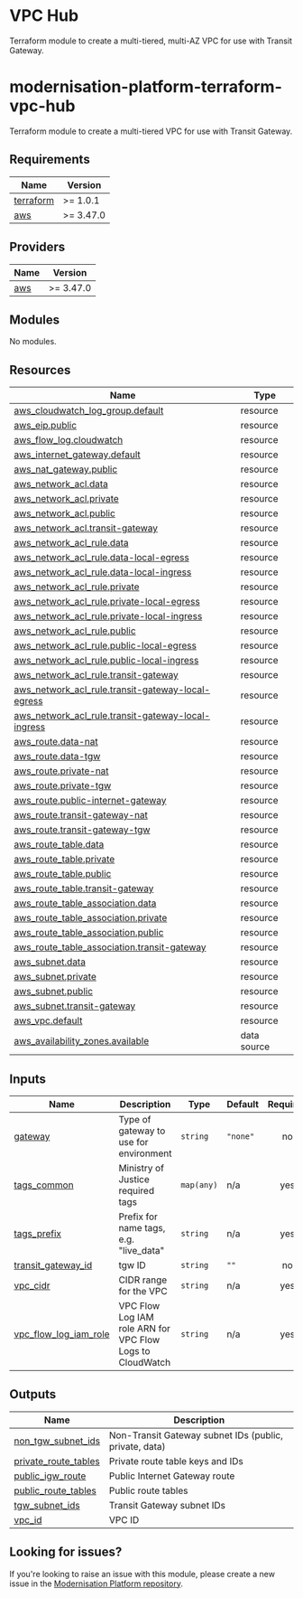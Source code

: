 # VPC Hub

Terraform module to create a multi-tiered, multi-AZ VPC for use with Transit Gateway.

<!--- BEGIN_TF_DOCS --->
# modernisation-platform-terraform-vpc-hub

Terraform module to create a multi-tiered VPC for use with Transit Gateway.

## Requirements

| Name | Version |
|------|---------|
| <a name="requirement_terraform"></a> [terraform](#requirement\_terraform) | >= 1.0.1 |
| <a name="requirement_aws"></a> [aws](#requirement\_aws) | >= 3.47.0 |

## Providers

| Name | Version |
|------|---------|
| <a name="provider_aws"></a> [aws](#provider\_aws) | >= 3.47.0 |

## Modules

No modules.

## Resources

| Name | Type |
|------|------|
| [aws_cloudwatch_log_group.default](https://registry.terraform.io/providers/hashicorp/aws/latest/docs/resources/cloudwatch_log_group) | resource |
| [aws_eip.public](https://registry.terraform.io/providers/hashicorp/aws/latest/docs/resources/eip) | resource |
| [aws_flow_log.cloudwatch](https://registry.terraform.io/providers/hashicorp/aws/latest/docs/resources/flow_log) | resource |
| [aws_internet_gateway.default](https://registry.terraform.io/providers/hashicorp/aws/latest/docs/resources/internet_gateway) | resource |
| [aws_nat_gateway.public](https://registry.terraform.io/providers/hashicorp/aws/latest/docs/resources/nat_gateway) | resource |
| [aws_network_acl.data](https://registry.terraform.io/providers/hashicorp/aws/latest/docs/resources/network_acl) | resource |
| [aws_network_acl.private](https://registry.terraform.io/providers/hashicorp/aws/latest/docs/resources/network_acl) | resource |
| [aws_network_acl.public](https://registry.terraform.io/providers/hashicorp/aws/latest/docs/resources/network_acl) | resource |
| [aws_network_acl.transit-gateway](https://registry.terraform.io/providers/hashicorp/aws/latest/docs/resources/network_acl) | resource |
| [aws_network_acl_rule.data](https://registry.terraform.io/providers/hashicorp/aws/latest/docs/resources/network_acl_rule) | resource |
| [aws_network_acl_rule.data-local-egress](https://registry.terraform.io/providers/hashicorp/aws/latest/docs/resources/network_acl_rule) | resource |
| [aws_network_acl_rule.data-local-ingress](https://registry.terraform.io/providers/hashicorp/aws/latest/docs/resources/network_acl_rule) | resource |
| [aws_network_acl_rule.private](https://registry.terraform.io/providers/hashicorp/aws/latest/docs/resources/network_acl_rule) | resource |
| [aws_network_acl_rule.private-local-egress](https://registry.terraform.io/providers/hashicorp/aws/latest/docs/resources/network_acl_rule) | resource |
| [aws_network_acl_rule.private-local-ingress](https://registry.terraform.io/providers/hashicorp/aws/latest/docs/resources/network_acl_rule) | resource |
| [aws_network_acl_rule.public](https://registry.terraform.io/providers/hashicorp/aws/latest/docs/resources/network_acl_rule) | resource |
| [aws_network_acl_rule.public-local-egress](https://registry.terraform.io/providers/hashicorp/aws/latest/docs/resources/network_acl_rule) | resource |
| [aws_network_acl_rule.public-local-ingress](https://registry.terraform.io/providers/hashicorp/aws/latest/docs/resources/network_acl_rule) | resource |
| [aws_network_acl_rule.transit-gateway](https://registry.terraform.io/providers/hashicorp/aws/latest/docs/resources/network_acl_rule) | resource |
| [aws_network_acl_rule.transit-gateway-local-egress](https://registry.terraform.io/providers/hashicorp/aws/latest/docs/resources/network_acl_rule) | resource |
| [aws_network_acl_rule.transit-gateway-local-ingress](https://registry.terraform.io/providers/hashicorp/aws/latest/docs/resources/network_acl_rule) | resource |
| [aws_route.data-nat](https://registry.terraform.io/providers/hashicorp/aws/latest/docs/resources/route) | resource |
| [aws_route.data-tgw](https://registry.terraform.io/providers/hashicorp/aws/latest/docs/resources/route) | resource |
| [aws_route.private-nat](https://registry.terraform.io/providers/hashicorp/aws/latest/docs/resources/route) | resource |
| [aws_route.private-tgw](https://registry.terraform.io/providers/hashicorp/aws/latest/docs/resources/route) | resource |
| [aws_route.public-internet-gateway](https://registry.terraform.io/providers/hashicorp/aws/latest/docs/resources/route) | resource |
| [aws_route.transit-gateway-nat](https://registry.terraform.io/providers/hashicorp/aws/latest/docs/resources/route) | resource |
| [aws_route.transit-gateway-tgw](https://registry.terraform.io/providers/hashicorp/aws/latest/docs/resources/route) | resource |
| [aws_route_table.data](https://registry.terraform.io/providers/hashicorp/aws/latest/docs/resources/route_table) | resource |
| [aws_route_table.private](https://registry.terraform.io/providers/hashicorp/aws/latest/docs/resources/route_table) | resource |
| [aws_route_table.public](https://registry.terraform.io/providers/hashicorp/aws/latest/docs/resources/route_table) | resource |
| [aws_route_table.transit-gateway](https://registry.terraform.io/providers/hashicorp/aws/latest/docs/resources/route_table) | resource |
| [aws_route_table_association.data](https://registry.terraform.io/providers/hashicorp/aws/latest/docs/resources/route_table_association) | resource |
| [aws_route_table_association.private](https://registry.terraform.io/providers/hashicorp/aws/latest/docs/resources/route_table_association) | resource |
| [aws_route_table_association.public](https://registry.terraform.io/providers/hashicorp/aws/latest/docs/resources/route_table_association) | resource |
| [aws_route_table_association.transit-gateway](https://registry.terraform.io/providers/hashicorp/aws/latest/docs/resources/route_table_association) | resource |
| [aws_subnet.data](https://registry.terraform.io/providers/hashicorp/aws/latest/docs/resources/subnet) | resource |
| [aws_subnet.private](https://registry.terraform.io/providers/hashicorp/aws/latest/docs/resources/subnet) | resource |
| [aws_subnet.public](https://registry.terraform.io/providers/hashicorp/aws/latest/docs/resources/subnet) | resource |
| [aws_subnet.transit-gateway](https://registry.terraform.io/providers/hashicorp/aws/latest/docs/resources/subnet) | resource |
| [aws_vpc.default](https://registry.terraform.io/providers/hashicorp/aws/latest/docs/resources/vpc) | resource |
| [aws_availability_zones.available](https://registry.terraform.io/providers/hashicorp/aws/latest/docs/data-sources/availability_zones) | data source |

## Inputs

| Name | Description | Type | Default | Required |
|------|-------------|------|---------|:--------:|
| <a name="input_gateway"></a> [gateway](#input\_gateway) | Type of gateway to use for environment | `string` | `"none"` | no |
| <a name="input_tags_common"></a> [tags\_common](#input\_tags\_common) | Ministry of Justice required tags | `map(any)` | n/a | yes |
| <a name="input_tags_prefix"></a> [tags\_prefix](#input\_tags\_prefix) | Prefix for name tags, e.g. "live\_data" | `string` | n/a | yes |
| <a name="input_transit_gateway_id"></a> [transit\_gateway\_id](#input\_transit\_gateway\_id) | tgw ID | `string` | `""` | no |
| <a name="input_vpc_cidr"></a> [vpc\_cidr](#input\_vpc\_cidr) | CIDR range for the VPC | `string` | n/a | yes |
| <a name="input_vpc_flow_log_iam_role"></a> [vpc\_flow\_log\_iam\_role](#input\_vpc\_flow\_log\_iam\_role) | VPC Flow Log IAM role ARN for VPC Flow Logs to CloudWatch | `string` | n/a | yes |

## Outputs

| Name | Description |
|------|-------------|
| <a name="output_non_tgw_subnet_ids"></a> [non\_tgw\_subnet\_ids](#output\_non\_tgw\_subnet\_ids) | Non-Transit Gateway subnet IDs (public, private, data) |
| <a name="output_private_route_tables"></a> [private\_route\_tables](#output\_private\_route\_tables) | Private route table keys and IDs |
| <a name="output_public_igw_route"></a> [public\_igw\_route](#output\_public\_igw\_route) | Public Internet Gateway route |
| <a name="output_public_route_tables"></a> [public\_route\_tables](#output\_public\_route\_tables) | Public route tables |
| <a name="output_tgw_subnet_ids"></a> [tgw\_subnet\_ids](#output\_tgw\_subnet\_ids) | Transit Gateway subnet IDs |
| <a name="output_vpc_id"></a> [vpc\_id](#output\_vpc\_id) | VPC ID |

<!--- END_TF_DOCS --->

## Looking for issues?
If you're looking to raise an issue with this module, please create a new issue in the [Modernisation Platform repository](https://github.com/ministryofjustice/modernisation-platform/issues).
